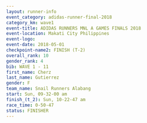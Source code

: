 ```yaml
---
layout: runner-info 
event_category: adidas-runner-final-2018 
category_km: wave1 
event-title: ADIDAS RUNNERS MNL A GAMES FINALS 2018  
event-location: Makati City Philippines 
event-logo: 
event-date: 2018-05-01 
checkpoint-name2: FINISH (T-2) 
overall_rank: 10
gender_rank: 4
bib: WAVE 1 - 11
first_name: Cherz
last_name: Gutierrez
gender: F
team_name: Snail Runners Alabang
start: Sun, 09-32-00 am
finish_(t_2): Sun, 10-22-47 am
race_time: 0-50-47
status: FINISHER
---
```

